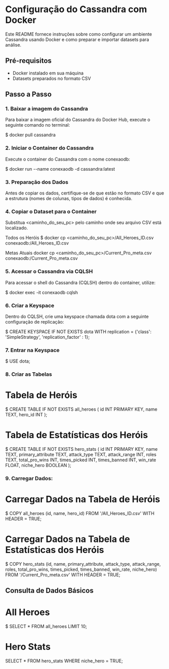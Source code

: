 # Configuração do Cassandra com Docker

Este README fornece instruções sobre como configurar um ambiente Cassandra usando Docker e como preparar e importar datasets para análise.

## Pré-requisitos

- Docker instalado em sua máquina
- Datasets preparados no formato CSV

## Passo a Passo

### 1. Baixar a imagem do Cassandra

Para baixar a imagem oficial do Cassandra do Docker Hub, execute o seguinte comando no terminal:

$ docker pull cassandra

 ### 2. Iniciar o Container do Cassandra
Execute o container do Cassandra com o nome conexaodb:

$ docker run --name conexaodb -d cassandra:latest

### 3. Preparação dos Dados
Antes de copiar os dados, certifique-se de que estão no formato CSV e que a estrutura (nomes de colunas, tipos de dados) é conhecida.

### 4. Copiar o Dataset para o Container
Substitua <caminho_do_seu_pc> pelo caminho onde seu arquivo CSV está localizado.

Todos os Heróis
$ docker cp <caminho_do_seu_pc>/All_Heroes_ID.csv conexaodb:/All_Heroes_ID.csv

Metas Atuais
docker cp <caminho_do_seu_pc>/Current_Pro_meta.csv conexaodb:/Current_Pro_meta.csv

### 5. Acessar o Cassandra via CQLSH
Para acessar o shell do Cassandra (CQLSH) dentro do container, utilize:

$ docker exec -it conexaodb cqlsh

### 6. Criar a Keyspace
Dentro do CQLSH, crie uma keyspace chamada dota com a seguinte configuração de replicação:

$ CREATE KEYSPACE IF NOT EXISTS dota WITH replication = {'class': 'SimpleStrategy', 'replication_factor' : 1};

### 7. Entrar na Keyspace

$ USE dota;

### 8. Criar as Tabelas

# Tabela de Heróis

$ CREATE TABLE IF NOT EXISTS all_heroes (
    id INT PRIMARY KEY,
    name TEXT,
    hero_id INT
);

# Tabela de Estatísticas dos Heróis

$ CREATE TABLE IF NOT EXISTS hero_stats (
    id INT PRIMARY KEY,
    name TEXT,
    primary_attribute TEXT,
    attack_type TEXT,
    attack_range INT,
    roles TEXT,
    total_pro_wins INT,
    times_picked INT,
    times_banned INT,
    win_rate FLOAT,
    niche_hero BOOLEAN
);

### 9. Carregar Dados:

# Carregar Dados na Tabela de Heróis

$ COPY all_heroes (id, name, hero_id)
FROM '/All_Heroes_ID.csv'
WITH HEADER = TRUE;

# Carregar Dados na Tabela de Estatísticas dos Heróis

$ COPY hero_stats (id, name, primary_attribute, attack_type, attack_range, roles, total_pro_wins, times_picked, times_banned, win_rate, niche_hero)
FROM '/Current_Pro_meta.csv'
WITH HEADER = TRUE;


## Consulta de Dados Básicos

#  All Heroes
$ SELECT * FROM all_heroes LIMIT 10;

# Hero Stats
SELECT * FROM hero_stats WHERE niche_hero = TRUE;
